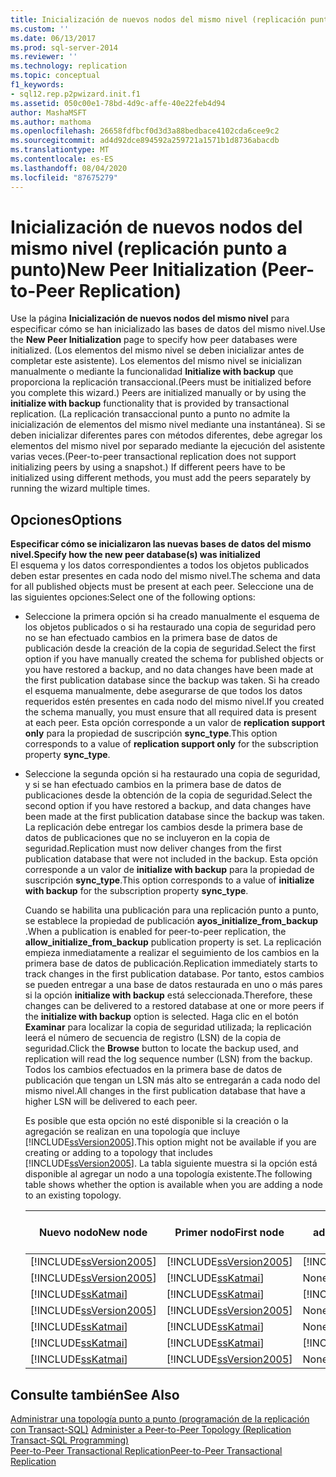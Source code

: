 ```yaml
---
title: Inicialización de nuevos nodos del mismo nivel (replicación punto a punto) | Microsoft Docs
ms.custom: ''
ms.date: 06/13/2017
ms.prod: sql-server-2014
ms.reviewer: ''
ms.technology: replication
ms.topic: conceptual
f1_keywords:
- sql12.rep.p2pwizard.init.f1
ms.assetid: 050c00e1-78bd-4d9c-affe-40e22feb4d94
author: MashaMSFT
ms.author: mathoma
ms.openlocfilehash: 26658fdfbcf0d3d3a88bedbace4102cda6cee9c2
ms.sourcegitcommit: ad4d92dce894592a259721a1571b1d8736abacdb
ms.translationtype: MT
ms.contentlocale: es-ES
ms.lasthandoff: 08/04/2020
ms.locfileid: "87675279"
---
```

# <a name="new-peer-initialization-peer-to-peer-replication"></a><span data-ttu-id="2fde3-102">Inicialización de nuevos nodos del mismo nivel (replicación punto a punto)</span><span class="sxs-lookup"><span data-stu-id="2fde3-102">New Peer Initialization (Peer-to-Peer Replication)</span></span>
  <span data-ttu-id="2fde3-103"> Use la página **Inicialización de nuevos nodos del mismo nivel** para especificar cómo se han inicializado las bases de datos del mismo nivel.</span><span class="sxs-lookup"><span data-stu-id="2fde3-103">Use the **New Peer Initialization** page to specify how peer databases were initialized.</span></span> <span data-ttu-id="2fde3-104">(Los elementos del mismo nivel se deben inicializar antes de completar este asistente). Los elementos del mismo nivel se inicializan manualmente o mediante la funcionalidad **Initialize with backup** que proporciona la replicación transaccional.</span><span class="sxs-lookup"><span data-stu-id="2fde3-104">(Peers must be initialized before you complete this wizard.) Peers are initialized manually or by using the **initialize with backup** functionality that is provided by transactional replication.</span></span> <span data-ttu-id="2fde3-105">(La replicación transaccional punto a punto no admite la inicialización de elementos del mismo nivel mediante una instantánea). Si se deben inicializar diferentes pares con métodos diferentes, debe agregar los elementos del mismo nivel por separado mediante la ejecución del asistente varias veces.</span><span class="sxs-lookup"><span data-stu-id="2fde3-105">(Peer-to-peer transactional replication does not support initializing peers by using a snapshot.) If different peers have to be initialized using different methods, you must add the peers separately by running the wizard multiple times.</span></span>  
  
## <a name="options"></a><span data-ttu-id="2fde3-106">Opciones</span><span class="sxs-lookup"><span data-stu-id="2fde3-106">Options</span></span>  
 <span data-ttu-id="2fde3-107">**Especificar cómo se inicializaron las nuevas bases de datos del mismo nivel.**</span><span class="sxs-lookup"><span data-stu-id="2fde3-107">**Specify how the new peer database(s) was initialized**</span></span>  
 <span data-ttu-id="2fde3-108">El esquema y los datos correspondientes a todos los objetos publicados deben estar presentes en cada nodo del mismo nivel.</span><span class="sxs-lookup"><span data-stu-id="2fde3-108">The schema and data for all published objects must be present at each peer.</span></span> <span data-ttu-id="2fde3-109">Seleccione una de las siguientes opciones:</span><span class="sxs-lookup"><span data-stu-id="2fde3-109">Select one of the following options:</span></span>  
  
-   <span data-ttu-id="2fde3-110">Seleccione la primera opción si ha creado manualmente el esquema de los objetos publicados o si ha restaurado una copia de seguridad pero no se han efectuado cambios en la primera base de datos de publicación desde la creación de la copia de seguridad.</span><span class="sxs-lookup"><span data-stu-id="2fde3-110">Select the first option if you have manually created the schema for published objects or you have restored a backup, and no data changes have been made at the first publication database since the backup was taken.</span></span> <span data-ttu-id="2fde3-111">Si ha creado el esquema manualmente, debe asegurarse de que todos los datos requeridos estén presentes en cada nodo del mismo nivel.</span><span class="sxs-lookup"><span data-stu-id="2fde3-111">If you created the schema manually, you must ensure that all required data is present at each peer.</span></span> <span data-ttu-id="2fde3-112">Esta opción corresponde a un valor de **replication support only** para la propiedad de suscripción **sync_type**.</span><span class="sxs-lookup"><span data-stu-id="2fde3-112">This option corresponds to a value of **replication support only** for the subscription property **sync_type**.</span></span>  
  
-   <span data-ttu-id="2fde3-113">Seleccione la segunda opción si ha restaurado una copia de seguridad, y si se han efectuado cambios en la primera base de datos de publicaciones desde la obtención de la copia de seguridad.</span><span class="sxs-lookup"><span data-stu-id="2fde3-113">Select the second option if you have restored a backup, and data changes have been made at the first publication database since the backup was taken.</span></span> <span data-ttu-id="2fde3-114">La replicación debe entregar los cambios desde la primera base de datos de publicaciones que no se incluyeron en la copia de seguridad.</span><span class="sxs-lookup"><span data-stu-id="2fde3-114">Replication must now deliver changes from the first publication database that were not included in the backup.</span></span> <span data-ttu-id="2fde3-115">Esta opción corresponde a un valor de **initialize with backup** para la propiedad de suscripción **sync_type**.</span><span class="sxs-lookup"><span data-stu-id="2fde3-115">This option corresponds to a value of **initialize with backup** for the subscription property **sync_type**.</span></span>  
  
     <span data-ttu-id="2fde3-116">Cuando se habilita una publicación para una replicación punto a punto, se establece la propiedad de publicación **ayos_initialize_from_backup** .</span><span class="sxs-lookup"><span data-stu-id="2fde3-116">When a publication is enabled for peer-to-peer replication, the **allow_initialize_from_backup** publication property is set.</span></span> <span data-ttu-id="2fde3-117">La replicación empieza inmediatamente a realizar el seguimiento de los cambios en la primera base de datos de publicación.</span><span class="sxs-lookup"><span data-stu-id="2fde3-117">Replication immediately starts to track changes in the first publication database.</span></span> <span data-ttu-id="2fde3-118">Por tanto, estos cambios se pueden entregar a una base de datos restaurada en uno o más pares si la opción **initialize with backup** está seleccionada.</span><span class="sxs-lookup"><span data-stu-id="2fde3-118">Therefore, these changes can be delivered to a restored database at one or more peers if the **initialize with backup** option is selected.</span></span> <span data-ttu-id="2fde3-119">Haga clic en el botón **Examinar** para localizar la copia de seguridad utilizada; la replicación leerá el número de secuencia de registro (LSN) de la copia de seguridad.</span><span class="sxs-lookup"><span data-stu-id="2fde3-119">Click the **Browse** button to locate the backup used, and replication will read the log sequence number (LSN) from the backup.</span></span> <span data-ttu-id="2fde3-120">Todos los cambios efectuados en la primera base de datos de publicación que tengan un LSN más alto se entregarán a cada nodo del mismo nivel.</span><span class="sxs-lookup"><span data-stu-id="2fde3-120">All changes in the first publication database that have a higher LSN will be delivered to each peer.</span></span>  
  
     <span data-ttu-id="2fde3-121">Es posible que esta opción no esté disponible si la creación o la agregación se realizan en una topología que incluye [!INCLUDE[ssVersion2005](../../includes/ssversion2005-md.md)].</span><span class="sxs-lookup"><span data-stu-id="2fde3-121">This option might not be available if you are creating or adding to a topology that includes [!INCLUDE[ssVersion2005](../../includes/ssversion2005-md.md)].</span></span> <span data-ttu-id="2fde3-122">La tabla siguiente muestra si la opción está disponible al agregar un nodo a una topología existente.</span><span class="sxs-lookup"><span data-stu-id="2fde3-122">The following table shows whether the option is available when you are adding a node to an existing topology.</span></span>  
  
    |<span data-ttu-id="2fde3-123">Nuevo nodo</span><span class="sxs-lookup"><span data-stu-id="2fde3-123">New node</span></span>|<span data-ttu-id="2fde3-124">Primer nodo</span><span class="sxs-lookup"><span data-stu-id="2fde3-124">First node</span></span>|<span data-ttu-id="2fde3-125">Nodos adicionales</span><span class="sxs-lookup"><span data-stu-id="2fde3-125">Additional nodes</span></span>|<span data-ttu-id="2fde3-126">Opción</span><span class="sxs-lookup"><span data-stu-id="2fde3-126">Option</span></span>|  
    |--------------|----------------|----------------------|------------|  
    |[!INCLUDE[ssVersion2005](../../includes/ssversion2005-md.md)]|[!INCLUDE[ssVersion2005](../../includes/ssversion2005-md.md)]|[!INCLUDE[ssVersion2005](../../includes/ssversion2005-md.md)]|<span data-ttu-id="2fde3-127">Disabled</span><span class="sxs-lookup"><span data-stu-id="2fde3-127">Disabled</span></span>|  
    |[!INCLUDE[ssVersion2005](../../includes/ssversion2005-md.md)]|[!INCLUDE[ssKatmai](../../includes/sskatmai-md.md)]|<span data-ttu-id="2fde3-128">None</span><span class="sxs-lookup"><span data-stu-id="2fde3-128">None</span></span>|<span data-ttu-id="2fde3-129">Disabled</span><span class="sxs-lookup"><span data-stu-id="2fde3-129">Disabled</span></span>|  
    |[!INCLUDE[ssKatmai](../../includes/sskatmai-md.md)]|[!INCLUDE[ssKatmai](../../includes/sskatmai-md.md)]|[!INCLUDE[ssVersion2005](../../includes/ssversion2005-md.md)]|<span data-ttu-id="2fde3-130">Disabled</span><span class="sxs-lookup"><span data-stu-id="2fde3-130">Disabled</span></span>|  
    |[!INCLUDE[ssVersion2005](../../includes/ssversion2005-md.md)]|[!INCLUDE[ssVersion2005](../../includes/ssversion2005-md.md)]|<span data-ttu-id="2fde3-131">None</span><span class="sxs-lookup"><span data-stu-id="2fde3-131">None</span></span>|<span data-ttu-id="2fde3-132">habilitado</span><span class="sxs-lookup"><span data-stu-id="2fde3-132">Enabled</span></span>|  
    |[!INCLUDE[ssKatmai](../../includes/sskatmai-md.md)]|[!INCLUDE[ssKatmai](../../includes/sskatmai-md.md)]|<span data-ttu-id="2fde3-133">None</span><span class="sxs-lookup"><span data-stu-id="2fde3-133">None</span></span>|<span data-ttu-id="2fde3-134">habilitado</span><span class="sxs-lookup"><span data-stu-id="2fde3-134">Enabled</span></span>|  
    |[!INCLUDE[ssKatmai](../../includes/sskatmai-md.md)]|[!INCLUDE[ssKatmai](../../includes/sskatmai-md.md)]|[!INCLUDE[ssKatmai](../../includes/sskatmai-md.md)]|<span data-ttu-id="2fde3-135">habilitado</span><span class="sxs-lookup"><span data-stu-id="2fde3-135">Enabled</span></span>|  
    |[!INCLUDE[ssKatmai](../../includes/sskatmai-md.md)]|[!INCLUDE[ssVersion2005](../../includes/ssversion2005-md.md)]|<span data-ttu-id="2fde3-136">None</span><span class="sxs-lookup"><span data-stu-id="2fde3-136">None</span></span>|<span data-ttu-id="2fde3-137">habilitado</span><span class="sxs-lookup"><span data-stu-id="2fde3-137">Enabled</span></span>|  
  
## <a name="see-also"></a><span data-ttu-id="2fde3-138">Consulte también</span><span class="sxs-lookup"><span data-stu-id="2fde3-138">See Also</span></span>  
 <span data-ttu-id="2fde3-139">[Administrar una topología punto a punto &#40;programación de la replicación con Transact-SQL&#41;](administration/administer-a-peer-to-peer-topology-replication-transact-sql-programming.md) </span><span class="sxs-lookup"><span data-stu-id="2fde3-139">[Administer a Peer-to-Peer Topology &#40;Replication Transact-SQL Programming&#41;](administration/administer-a-peer-to-peer-topology-replication-transact-sql-programming.md) </span></span>  
 [<span data-ttu-id="2fde3-140">Peer-to-Peer Transactional Replication</span><span class="sxs-lookup"><span data-stu-id="2fde3-140">Peer-to-Peer Transactional Replication</span></span>](transactional/peer-to-peer-transactional-replication.md)  
  
  
